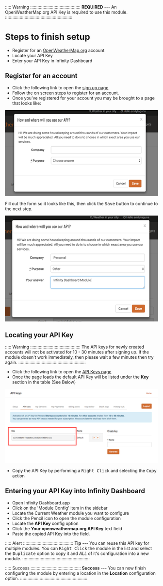 ::::: Warning :::::::::::::::::::::::::::::::::::::::::
**REQUIRED** --- An OpenWeatherMap.org API Key is required to use this module.
:::::::::::::::::::::::::::::::::::::::::::::::::::::::

# Steps to finish setup

* Register for an [OpenWeatherMap.org](https://openweathermap.org/) account
* Locate your API Key
* Enter your API Key in Infinity Dashboard

## Register for an account
* Click the following link to open the [sign up page](https://home.openweathermap.org/users/sign_up)
* Follow the on screen steps to register for an account. 
* Once you've registered for your account you may be brought to a page that looks like:

![](readme_images/help1.png)

Fill out the form so it looks like this, then click the <kbd>Save</kbd> button to continue to the next step.

![](readme_images/help2.png)


## Locating your API Key
::::: Warning :::::::::::::::::::::::::::::::::::::::::
The API keys for newly created accounts will not be activated for 10 - 30 minutes after signing up. If the module doesn't work immediately, then please wait a few minutes then try again.
:::::::::::::::::::::::::::::::::::::::::::::::::::::::

* Click the following link to open the [API Keys page](https://home.openweathermap.org/api_keys)
* Once the page loads the default API Key will be listed under the **Key** section in the table (See Below)

![](readme_images/help4.png)

* Copy the API Key by performing a <kbd>Right Click</kbd> and selecting the <kbd>Copy</kbd> action

## Entering your API Key into Infinity Dashboard
* Open Infinity Dashboard.app
* Click on the 'Module Config' item in the sidebar
* Locate the Current Weather module you want to configure
* Click the Pencil icon to open the module configuration
* Locate the **API Key** config option
* Click the **Your openweathermap.org API Key** text field
* Paste the copied API Key into the field.

::::: Alert :::::::::::::::::::::::::::::::::::::::::
**Tip** --- You can reuse this API key for multiple modules. You can <kbd>Right Click</kbd> the module in the list and select the <kbd>Duplicate</kbd> option to copy it and _ALL_ of it's configuration into a new module.
:::::::::::::::::::::::::::::::::::::::::::::::::::::::

::::: Success :::::::::::::::::::::::::::::::::::::::::
**Success** --- You can now finish configuring the module by entering a location in the **Location** configuration option. 
:::::::::::::::::::::::::::::::::::::::::::::::::::::::
